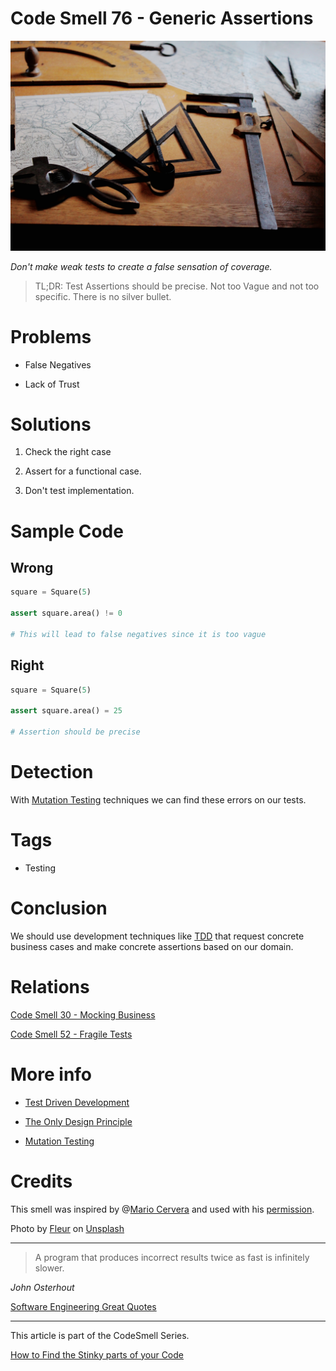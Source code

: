 # Code Smell 76 - Generic Assertions

![Code Smell 76 - Generic Assertions](fleur-dQf7RZhMOJU-unsplash.jpg)

*Don't make weak tests to create a false sensation of coverage.*

> TL;DR: Test Assertions should be precise. Not too Vague and not too specific. There is no silver bullet.

# Problems

- False Negatives

- Lack of Trust

# Solutions

1. Check the right case

2. Assert for a functional case.

3. Don't test implementation.

# Sample Code

## Wrong

[Gist Url]: # (https://gist.github.com/mcsee/6712052beddeaac0d959785726fa82ca)
```python
square = Square(5)

assert square.area() != 0

# This will lead to false negatives since it is too vague
```

## Right

[Gist Url]: # (https://gist.github.com/mcsee/d9f05a81f7689e86c353ccd6a29e8306)
```python
square = Square(5)

assert square.area() = 25

# Assertion should be precise
```

# Detection

With [Mutation Testing](https://en.wikipedia.org/wiki/Mutation_testing) techniques we can find these errors on our tests.

# Tags

- Testing

# Conclusion

We should use development techniques like [TDD](../../TDD/How%20to%20Squeeze%20Test%20Driven%20Development%20on%20Legacy%20Systems/readme.md) that request concrete business cases and make concrete assertions based on our domain.

# Relations

[Code Smell 30 - Mocking Business](../../Code%20Smells/Code%20Smell%2030%20-%20Mocking%20Business/readme.md)

[Code Smell 52 - Fragile Tests](../../Code%20Smells/Code%20Smell%2052%20-%20Fragile%20Tests/readme.md)

# More info

- [Test Driven Development](../../TDD/How%20to%20Squeeze%20Test%20Driven%20Development%20on%20Legacy%20Systems/readme.md)

- [The Only Design Principle](../../Theory/The%20One%20and%20Only%20Software%20Design%20Principle/readme.md)

- [Mutation Testing](https://en.wikipedia.org/wiki/Mutation_testing)

# Credits

This smell was inspired by @[Mario Cervera](@macerub) and used with his [permission](https://twitter.com/macerub/status/1401209540436283397).

Photo by [Fleur](https://unsplash.com/@yer_a_wizard) on [Unsplash](https://unsplash.com/s/photos/measure)
  

* * *

> A program that produces incorrect results twice as fast is infinitely slower. 

_John Osterhout_
 
[Software Engineering Great Quotes](../../Quotes/Software%20Engineering%20Great%20Quotes/readme.md)

* * *

This article is part of the CodeSmell Series.

[How to Find the Stinky parts of your Code](../../Code%20Smells/How%20to%20Find%20the%20Stinky%20parts%20of%20your%20Code/readme.md)